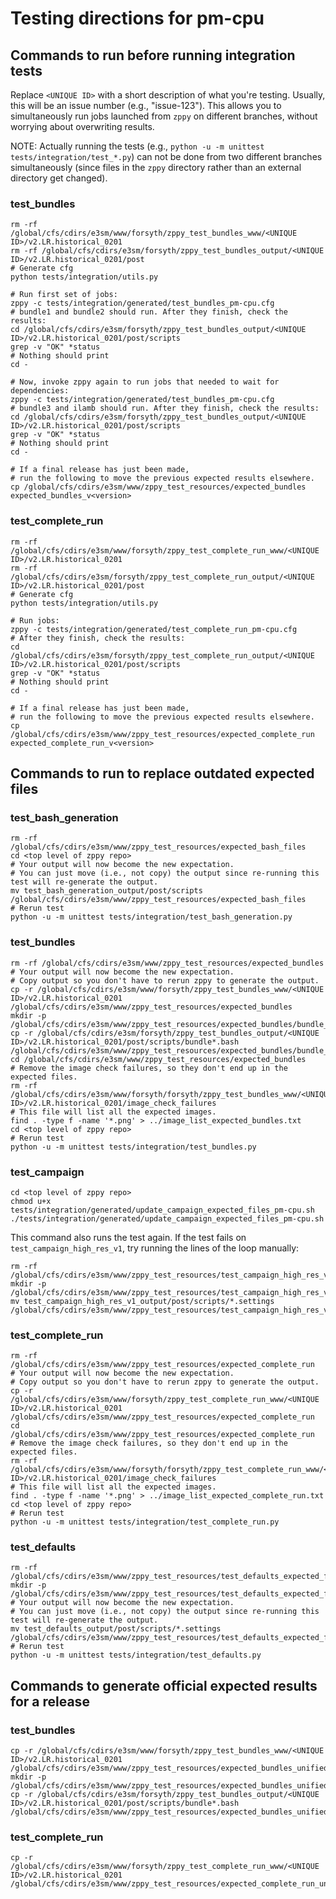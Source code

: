 # Testing directions for pm-cpu

## Commands to run before running integration tests

Replace `<UNIQUE ID>` with a short description of what you're testing.
Usually, this will be an issue number (e.g., "issue-123").
This allows you to simultaneously run jobs
launched from `zppy` on different branches,
without worrying about overwriting results.

NOTE: Actually running the tests (e.g., `python -u -m unittest tests/integration/test_*.py`)
can not be done from two different branches simultaneously
(since files in the `zppy` directory rather than an external directory get changed).

### test_bundles

```
rm -rf /global/cfs/cdirs/e3sm/www/forsyth/zppy_test_bundles_www/<UNIQUE ID>/v2.LR.historical_0201
rm -rf /global/cfs/cdirs/e3sm/forsyth/zppy_test_bundles_output/<UNIQUE ID>/v2.LR.historical_0201/post
# Generate cfg
python tests/integration/utils.py

# Run first set of jobs:
zppy -c tests/integration/generated/test_bundles_pm-cpu.cfg
# bundle1 and bundle2 should run. After they finish, check the results:
cd /global/cfs/cdirs/e3sm/forsyth/zppy_test_bundles_output/<UNIQUE ID>/v2.LR.historical_0201/post/scripts
grep -v "OK" *status
# Nothing should print
cd -

# Now, invoke zppy again to run jobs that needed to wait for dependencies:
zppy -c tests/integration/generated/test_bundles_pm-cpu.cfg
# bundle3 and ilamb should run. After they finish, check the results:
cd /global/cfs/cdirs/e3sm/forsyth/zppy_test_bundles_output/<UNIQUE ID>/v2.LR.historical_0201/post/scripts
grep -v "OK" *status
# Nothing should print
cd -

# If a final release has just been made,
# run the following to move the previous expected results elsewhere.
cp /global/cfs/cdirs/e3sm/www/zppy_test_resources/expected_bundles expected_bundles_v<version>
```

### test_complete_run

```
rm -rf /global/cfs/cdirs/e3sm/www/forsyth/zppy_test_complete_run_www/<UNIQUE ID>/v2.LR.historical_0201
rm -rf /global/cfs/cdirs/e3sm/forsyth/zppy_test_complete_run_output/<UNIQUE ID>/v2.LR.historical_0201/post
# Generate cfg
python tests/integration/utils.py

# Run jobs:
zppy -c tests/integration/generated/test_complete_run_pm-cpu.cfg
# After they finish, check the results:
cd /global/cfs/cdirs/e3sm/forsyth/zppy_test_complete_run_output/<UNIQUE ID>/v2.LR.historical_0201/post/scripts
grep -v "OK" *status
# Nothing should print
cd -

# If a final release has just been made,
# run the following to move the previous expected results elsewhere.
cp /global/cfs/cdirs/e3sm/www/zppy_test_resources/expected_complete_run expected_complete_run_v<version>
```

## Commands to run to replace outdated expected files

### test_bash_generation

```
rm -rf /global/cfs/cdirs/e3sm/www/zppy_test_resources/expected_bash_files
cd <top level of zppy repo>
# Your output will now become the new expectation.
# You can just move (i.e., not copy) the output since re-running this test will re-generate the output.
mv test_bash_generation_output/post/scripts /global/cfs/cdirs/e3sm/www/zppy_test_resources/expected_bash_files
# Rerun test
python -u -m unittest tests/integration/test_bash_generation.py
```

### test_bundles

```
rm -rf /global/cfs/cdirs/e3sm/www/zppy_test_resources/expected_bundles
# Your output will now become the new expectation.
# Copy output so you don't have to rerun zppy to generate the output.
cp -r /global/cfs/cdirs/e3sm/www/forsyth/zppy_test_bundles_www/<UNIQUE ID>/v2.LR.historical_0201 /global/cfs/cdirs/e3sm/www/zppy_test_resources/expected_bundles
mkdir -p /global/cfs/cdirs/e3sm/www/zppy_test_resources/expected_bundles/bundle_files
cp -r /global/cfs/cdirs/e3sm/forsyth/zppy_test_bundles_output/<UNIQUE ID>/v2.LR.historical_0201/post/scripts/bundle*.bash /global/cfs/cdirs/e3sm/www/zppy_test_resources/expected_bundles/bundle_files
cd /global/cfs/cdirs/e3sm/www/zppy_test_resources/expected_bundles
# Remove the image check failures, so they don't end up in the expected files.
rm -rf /global/cfs/cdirs/e3sm/www/forsyth/forsyth/zppy_test_bundles_www/<UNIQUE ID>/v2.LR.historical_0201/image_check_failures
# This file will list all the expected images.
find . -type f -name '*.png' > ../image_list_expected_bundles.txt
cd <top level of zppy repo>
# Rerun test
python -u -m unittest tests/integration/test_bundles.py
```

### test_campaign

```
cd <top level of zppy repo>
chmod u+x tests/integration/generated/update_campaign_expected_files_pm-cpu.sh
./tests/integration/generated/update_campaign_expected_files_pm-cpu.sh
```
This command also runs the test again.
If the test fails on `test_campaign_high_res_v1`, try running the lines of the loop manually:
```
rm -rf /global/cfs/cdirs/e3sm/www/zppy_test_resources/test_campaign_high_res_v1_expected_files
mkdir -p /global/cfs/cdirs/e3sm/www/zppy_test_resources/test_campaign_high_res_v1_expected_files
mv test_campaign_high_res_v1_output/post/scripts/*.settings /global/cfs/cdirs/e3sm/www/zppy_test_resources/test_campaign_high_res_v1_expected_files
```

### test_complete_run

```
rm -rf /global/cfs/cdirs/e3sm/www/zppy_test_resources/expected_complete_run
# Your output will now become the new expectation.
# Copy output so you don't have to rerun zppy to generate the output.
cp -r /global/cfs/cdirs/e3sm/www/forsyth/zppy_test_complete_run_www/<UNIQUE ID>/v2.LR.historical_0201 /global/cfs/cdirs/e3sm/www/zppy_test_resources/expected_complete_run
cd /global/cfs/cdirs/e3sm/www/zppy_test_resources/expected_complete_run
# Remove the image check failures, so they don't end up in the expected files.
rm -rf /global/cfs/cdirs/e3sm/www/forsyth/forsyth/zppy_test_complete_run_www/<UNIQUE ID>/v2.LR.historical_0201/image_check_failures
# This file will list all the expected images.
find . -type f -name '*.png' > ../image_list_expected_complete_run.txt
cd <top level of zppy repo>
# Rerun test
python -u -m unittest tests/integration/test_complete_run.py
```

### test_defaults

```
rm -rf /global/cfs/cdirs/e3sm/www/zppy_test_resources/test_defaults_expected_files
mkdir -p /global/cfs/cdirs/e3sm/www/zppy_test_resources/test_defaults_expected_files
# Your output will now become the new expectation.
# You can just move (i.e., not copy) the output since re-running this test will re-generate the output.
mv test_defaults_output/post/scripts/*.settings /global/cfs/cdirs/e3sm/www/zppy_test_resources/test_defaults_expected_files
# Rerun test
python -u -m unittest tests/integration/test_defaults.py
```

## Commands to generate official expected results for a release

### test_bundles

```
cp -r /global/cfs/cdirs/e3sm/www/forsyth/zppy_test_bundles_www/<UNIQUE ID>/v2.LR.historical_0201 /global/cfs/cdirs/e3sm/www/zppy_test_resources/expected_bundles_unified_<#>
mkdir -p /global/cfs/cdirs/e3sm/www/zppy_test_resources/expected_bundles_unified_<#>/bundle_files
cp -r /global/cfs/cdirs/e3sm/forsyth/zppy_test_bundles_output/<UNIQUE ID>/v2.LR.historical_0201/post/scripts/bundle*.bash /global/cfs/cdirs/e3sm/www/zppy_test_resources/expected_bundles_unified_<#>/bundle_files
```

### test_complete_run

```
cp -r /global/cfs/cdirs/e3sm/www/forsyth/zppy_test_complete_run_www/<UNIQUE ID>/v2.LR.historical_0201 /global/cfs/cdirs/e3sm/www/zppy_test_resources/expected_complete_run_unified_<#>
```
